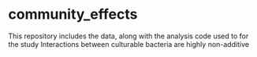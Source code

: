 # community_effects
This repository includes the data, along with the analysis code used to for the study Interactions between culturable bacteria are highly non-additive
